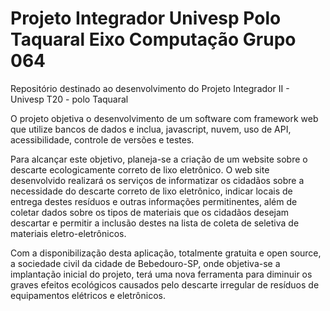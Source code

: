 # <b>Projeto Integrador Univesp Polo Taquaral Eixo Computação Grupo 064</b>

Repositório destinado ao desenvolvimento do Projeto Integrador II - Univesp T20 - polo Taquaral

O projeto objetiva o desenvolvimento de um software com framework web que utilize bancos de dados e inclua, javascript, nuvem, uso de API, acessibilidade, controle de versões e testes.

Para alcançar este objetivo, planeja-se a criação de um website sobre o descarte ecologicamente correto de lixo eletrônico. O web site desenvolvido realizará os serviços de informatizar os cidadãos sobre a necessidade do descarte correto de lixo eletrônico, indicar locais de entrega destes resíduos e outras informações permitinentes, além de coletar dados sobre os tipos de materiais que os cidadãos desejam descartar e permitir a inclusão destes na lista de coleta de seletiva de materiais eletro-eletrônicos.

Com a disponibilização desta aplicação, totalmente gratuita e open source, a sociedade civil da cidade de Bebedouro-SP, onde objetiva-se a implantação inicial do projeto, terá uma nova ferramenta para diminuir os graves efeitos ecológicos causados pelo descarte irregular de resíduos de equipamentos elétricos e eletrônicos.
